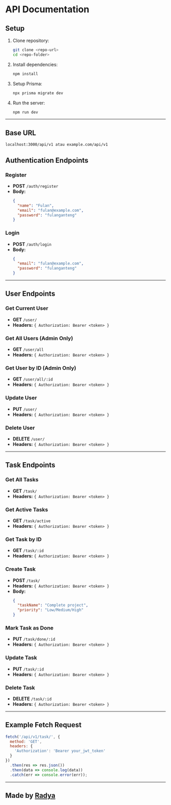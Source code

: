 # API Documentation

## Setup

1. Clone repository:
   ```sh
   git clone <repo-url>
   cd <repo-folder>
   ```
2. Install dependencies:
   ```sh
   npm install
   ```
3. Setup Prisma:
   ```sh
   npx prisma migrate dev
   ```
4. Run the server:
   ```sh
   npm run dev
   ```

---

## Base URL
```
localhost:3000/api/v1 atau example.com/api/v1
```

## Authentication Endpoints

### Register
- **POST** `/auth/register`
- **Body:**
  ```json
  {
    "name": "Fulan",
    "email": "fulan@example.com",
    "password": "fulanganteng"
  }
  ```

### Login
- **POST** `/auth/login`
- **Body:**
  ```json
  {
    "email": "fulan@example.com",
    "password": "fulanganteng"
  }
  ```

---

## User Endpoints

### Get Current User
- **GET** `/user/`
- **Headers:** `{ Authorization: Bearer <token> }`

### Get All Users (Admin Only)
- **GET** `/user/all`
- **Headers:** `{ Authorization: Bearer <token> }`

### Get User by ID (Admin Only)
- **GET** `/user/all/:id`
- **Headers:** `{ Authorization: Bearer <token> }`

### Update User
- **PUT** `/user/`
- **Headers:** `{ Authorization: Bearer <token> }`

### Delete User
- **DELETE** `/user/`
- **Headers:** `{ Authorization: Bearer <token> }`

---

## Task Endpoints

### Get All Tasks
- **GET** `/task/`
- **Headers:** `{ Authorization: Bearer <token> }`

### Get Active Tasks
- **GET** `/task/active`
- **Headers:** `{ Authorization: Bearer <token> }`

### Get Task by ID
- **GET** `/task/:id`
- **Headers:** `{ Authorization: Bearer <token> }`

### Create Task
- **POST** `/task/`
- **Headers:** `{ Authorization: Bearer <token> }`
- **Body:**
  ```json
  {
    "taskName": "Complete project",
    "priority": "Low/Medium/High"
  }
  ```

### Mark Task as Done
- **PUT** `/task/done/:id`
- **Headers:** `{ Authorization: Bearer <token> }`

### Update Task
- **PUT** `/task/:id`
- **Headers:** `{ Authorization: Bearer <token> }`

### Delete Task
- **DELETE** `/task/:id`
- **Headers:** `{ Authorization: Bearer <token> }`

---

## Example Fetch Request
```js
fetch('/api/v1/task/', {
  method: 'GET',
  headers: {
    'Authorization': 'Bearer your_jwt_token'
  }
})
  .then(res => res.json())
  .then(data => console.log(data))
  .catch(err => console.error(err));
```

---

## Made by [Radya](https://radya.fun)